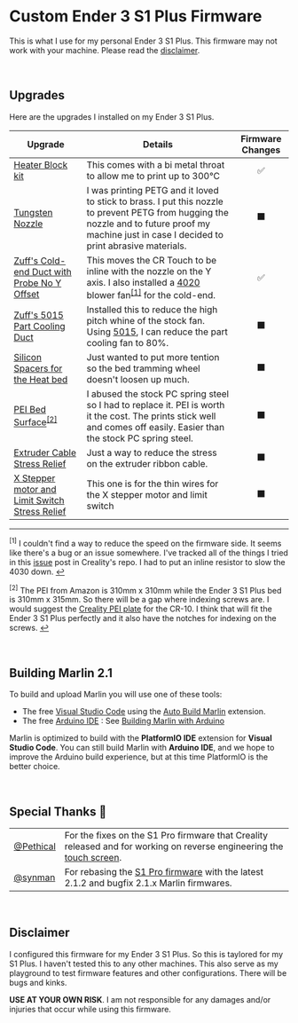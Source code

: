 # Custom Ender 3 S1 Plus Firmware
This is what I use for my personal Ender 3 S1 Plus. This firmware may not work with your machine. Please read the [disclaimer](#disclaimer).

<!-- White Space -->
$~$
## Upgrades
Here are the upgrades I installed on my Ender 3 S1 Plus.

| Upgrade | Details | Firmware Changes |
|---------|---------|:-----------------------:|
| [Heater Block kit](https://www.amazon.com/gp/product/B0B2DN5SKD/ref=ppx_yo_dt_b_asin_title_o00_s00?ie=UTF8&psc=1) | This comes with a bi metal throat to allow me to print up to 300&deg;C | ✅ |
| [Tungsten Nozzle](https://www.amazon.com/dp/B08DR79WX5?psc=1&ref=ppx_yo2ov_dt_b_product_details) | I was printing PETG and it loved to stick to brass. I put this nozzle to prevent PETG from hugging the nozzle and to future proof my machine just in case I decided to print abrasive materials. | ⬛
| [Zuff's Cold-end Duct with Probe No Y Offset](https://cults3d.com/en/3d-model/tool/ender-3-s1-pro-4020-fan-cr-touch-no-y-offset) | This moves the CR Touch to be inline with the nozzle on the Y axis. I also installed a [4020](https://www.amazon.com/dp/B07L2XZKS7?psc=1&ref=ppx_yo2ov_dt_b_product_details) blower fan<sup id="4020-note-mark">[[1]](#4020-note)</sup> for the cold-end. | ✅ |
| [Zuff's 5015 Part Cooling Duct](https://cults3d.com/en/3d-model/tool/air-duct-5015-ender-3-s1-pro-v3) | Installed this to reduce the high pitch whine of the stock fan. Using [5015](https://www.amazon.com/dp/B079BPS9Q8?psc=1&ref=ppx_yo2ov_dt_b_product_details), I can reduce the part cooling fan to 80%. | ⬛ |
| [Silicon Spacers for the Heat bed](https://www.amazon.com/dp/B093Y89KS9?psc=1&ref=ppx_yo2ov_dt_b_product_details) | Just wanted to put more tention so the bed tramming wheel doesn't loosen up much. | ⬛ |
| [PEI Bed Surface](https://www.amazon.com/dp/B08PFH3G82?psc=1&ref=ppx_yo2ov_dt_b_product_details)<sup id="pei-note-mark">[[2]](#pei-note)</sup> | I abused the stock PC spring steel so I had to replace it. PEI is worth it the cost. The prints stick well and comes off easily. Easier than the stock PC spring steel. | ⬛ |
| [Extruder Cable Stress Relief](https://www.printables.com/model/281061-ender-3-s1-cable-holder) | Just a way to reduce the stress on the extruder ribbon cable.  | ⬛ |
| [X Stepper motor and Limit Switch Stress Relief](https://www.printables.com/model/328521-ender-3-s1-ribbon-cable-holder) | This one is for the thin wires for the X stepper motor and limit switch | ⬛ |
---
<sup id="4020-note">[1]</sup> I couldn't find a way to reduce the speed on the firmware side. It seems like there's a bug or an issue somewhere. I've tracked all of the things I tried in this [issue](https://github.com/CrealityOfficial/Ender-3S1/issues/46) post in Creality's repo. I had to put an inline resistor to slow the 4030 down. [↩](#4020-note-mark)

<sup id="pei-note">[2]</sup> The PEI from Amazon is 310mm x 310mm while the Ender 3 S1 Plus bed is 310mm x 315mm. So there will be a gap where indexing screws are. I would suggest the [Creality PEI plate](https://vip.creality.com/en/goods-detail/1321) for the CR-10. I think that will fit the Ender 3 S1 Plus perfectly and it also have the notches for indexing on the screws. [↩](#pei-note-mark)

<!-- White Space -->
$~$
## Building Marlin 2.1

To build and upload Marlin you will use one of these tools:

- The free [Visual Studio Code](https://code.visualstudio.com/download) using the [Auto Build Marlin](https://marlinfw.org/docs/basics/auto_build_marlin.html) extension.
- The free [Arduino IDE](https://www.arduino.cc/en/main/software) : See [Building Marlin with Arduino](https://marlinfw.org/docs/basics/install_arduino.html)

Marlin is optimized to build with the **PlatformIO IDE** extension for **Visual Studio Code**. You can still build Marlin with **Arduino IDE**, and we hope to improve the Arduino build experience, but at this time PlatformIO is the better choice.

<!-- White Space -->
$~$
## Special Thanks 💖
| | |
|----------|------------|
| [@Pethical](https://github.com/Pethical) | For the fixes on the S1 Pro firmware that Creality released and for working on reverse engineering the [touch screen](https://github.com/Pethical/Ender-3-S1-Pro-Screen).|
| [@synman](https://github.com/synman) | For rebasing the [S1 Pro firmware](https://github.com/synman/Ender-3-S1-Pro-Firmware) with the latest 2.1.2 and bugfix 2.1.x Marlin firmwares. |

<!-- White Space -->
$~$
## Disclaimer
I configured this firmware for my Ender 3 S1 Plus. So this is taylored for my S1 Plus. I haven't tested this to any other machines. This also serve as my playground to test firmware features and other configurations. There will be bugs and kinks.

**USE AT YOUR OWN RISK**. I am not responsible for any damages and/or injuries that occur while using this firmware.
